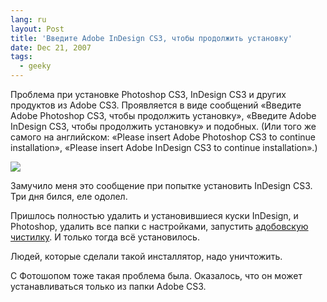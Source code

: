 ```yaml
---
lang: ru
layout: Post
title: 'Введите Adobe InDesign CS3, чтобы продолжить установку'
date: Dec 21, 2007
tags:
  - geeky
---
```


Проблема при установке Photoshop CS3, InDesign CS3 и других продуктов из Adobe CS3. Проявляется в виде сообщений «Введите Adobe Photoshop CS3, чтобы продолжить установку», «Введите Adobe InDesign CS3, чтобы продолжить установку» и подобных. (Или того же самого на английском: «Please insert Adobe Photoshop CS3 to continue installation», «Please insert Adobe InDesign CS3 to continue installation».)

![](/images/blog/vvedite.png)

<!--more-->

Замучило меня это сообщение при попытке установить InDesign CS3. Три дня бился, еле одолел.

Пришлось полностью удалить и установившиеся куски InDesign, и Photoshop, удалить все папки с настройками, запустить [адобовскую чистилку](http://www.adobe.com/support/contact/cs3clean.html "Adobe CS3Clean Script"). И только тогда всё установилось.

Людей, которые сделали такой инсталлятор, надо уничтожить.

С Фотошопом тоже такая проблема была. Оказалось, что он может устанавливаться только из папки Adobe CS3.
